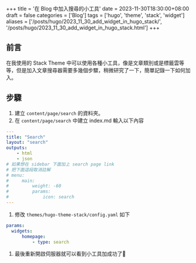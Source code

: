 +++
title = '在 Blog 中加入搜尋的小工具'
date = 2023-11-30T18:30:00+08:00
draft = false
categories = ['Blog']
tags = ['hugo', 'theme', 'stack', 'widget']
aliases = ['/posts/hugo/2023_11_30_add_widget_in_hugo_stack/', '/posts/hugo/2023_11_30_add_widget_in_hugo_stack.html']
+++


## 前言

在我使用的 Stack Theme 中可以使用各種小工具，像是文章類別或是標籤雲等等，但是加入文章搜尋器需要多幾個步驟，稍微研究了一下，簡單記錄一下如何加入。

## 步驟

1. 建立 `content/page/search` 的資料夾。
2. 在 `content/page/search` 中建立 index.md 輸入以下內容

```yaml
---
title: "Search"
layout: "search"
outputs:
    - html
    - json
# 如果想在 sidebar 下面加上 search page link
# 把下面這段取消註解
# menu:
#     main:
#         weight: -60
#         params: 
#             icon: search
---
```

1. 修改 `themes/hugo-theme-stack/config.yaml` 如下

```yaml
params:
  widgets:
      homepage: 
          - type: search
```

1. 最後重新開啟伺服器就可以看到小工具加成功了🎉
